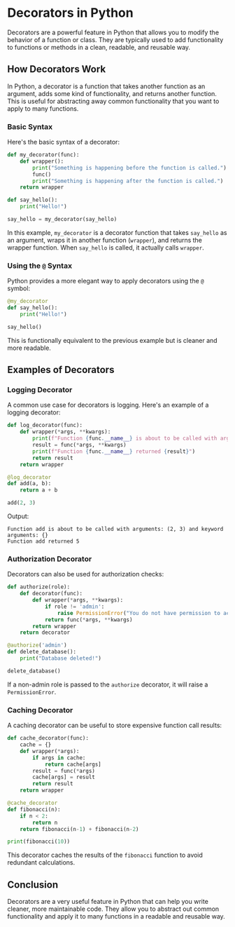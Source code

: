 # Decorators in Python

Decorators are a powerful feature in Python that allows you to modify the behavior of a function or class. They are typically used to add functionality to functions or methods in a clean, readable, and reusable way.

## How Decorators Work

In Python, a decorator is a function that takes another function as an argument, adds some kind of functionality, and returns another function. This is useful for abstracting away common functionality that you want to apply to many functions.

### Basic Syntax

Here's the basic syntax of a decorator:

```python
def my_decorator(func):
    def wrapper():
        print("Something is happening before the function is called.")
        func()
        print("Something is happening after the function is called.")
    return wrapper

def say_hello():
    print("Hello!")

say_hello = my_decorator(say_hello)
```

In this example, `my_decorator` is a decorator function that takes `say_hello` as an argument, wraps it in another function (`wrapper`), and returns the wrapper function. When `say_hello` is called, it actually calls `wrapper`.

### Using the `@` Syntax

Python provides a more elegant way to apply decorators using the `@` symbol:

```python
@my_decorator
def say_hello():
    print("Hello!")

say_hello()
```

This is functionally equivalent to the previous example but is cleaner and more readable.

## Examples of Decorators

### Logging Decorator

A common use case for decorators is logging. Here's an example of a logging decorator:

```python
def log_decorator(func):
    def wrapper(*args, **kwargs):
        print(f"Function {func.__name__} is about to be called with arguments: {args} and keyword arguments: {kwargs}")
        result = func(*args, **kwargs)
        print(f"Function {func.__name__} returned {result}")
        return result
    return wrapper

@log_decorator
def add(a, b):
    return a + b

add(2, 3)
```

Output:
```
Function add is about to be called with arguments: (2, 3) and keyword arguments: {}
Function add returned 5
```

### Authorization Decorator

Decorators can also be used for authorization checks:

```python
def authorize(role):
    def decorator(func):
        def wrapper(*args, **kwargs):
            if role != 'admin':
                raise PermissionError("You do not have permission to access this function.")
            return func(*args, **kwargs)
        return wrapper
    return decorator

@authorize('admin')
def delete_database():
    print("Database deleted!")

delete_database()
```

If a non-admin role is passed to the `authorize` decorator, it will raise a `PermissionError`.

### Caching Decorator

A caching decorator can be useful to store expensive function call results:

```python
def cache_decorator(func):
    cache = {}
    def wrapper(*args):
        if args in cache:
            return cache[args]
        result = func(*args)
        cache[args] = result
        return result
    return wrapper

@cache_decorator
def fibonacci(n):
    if n < 2:
        return n
    return fibonacci(n-1) + fibonacci(n-2)

print(fibonacci(10))
```

This decorator caches the results of the `fibonacci` function to avoid redundant calculations.

## Conclusion

Decorators are a very useful feature in Python that can help you write cleaner, more maintainable code. They allow you to abstract out common functionality and apply it to many functions in a readable and reusable way.
